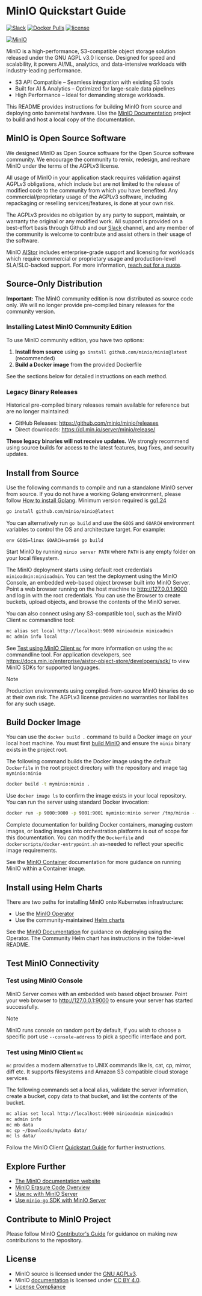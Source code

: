 # MinIO Quickstart Guide

[![Slack](https://slack.min.io/slack?type=svg)](https://slack.min.io) [![Docker Pulls](https://img.shields.io/docker/pulls/minio/minio.svg?maxAge=604800)](https://hub.docker.com/r/minio/minio/) [![license](https://img.shields.io/badge/license-AGPL%20V3-blue)](https://github.com/minio/minio/blob/master/LICENSE)

[![MinIO](https://raw.githubusercontent.com/minio/minio/master/.github/logo.svg?sanitize=true)](https://min.io)

MinIO is a high-performance, S3-compatible object storage solution released under the GNU AGPL v3.0 license.
Designed for speed and scalability, it powers AI/ML, analytics, and data-intensive workloads with industry-leading performance.

- S3 API Compatible – Seamless integration with existing S3 tools
- Built for AI & Analytics – Optimized for large-scale data pipelines
- High Performance – Ideal for demanding storage workloads.

This README provides instructions for building MinIO from source and deploying onto baremetal hardware.
Use the [MinIO Documentation](https://github.com/minio/docs) project to build and host a local copy of the documentation.

## MinIO is Open Source Software

We designed MinIO as Open Source software for the Open Source software community. We encourage the community to remix, redesign, and reshare MinIO under the terms of the AGPLv3 license.

All usage of MinIO in your application stack requires validation against AGPLv3 obligations, which include but are not limited to the release of modified code to the community from which you have benefited. Any commercial/proprietary usage of the AGPLv3 software, including repackaging or reselling services/features, is done at your own risk.

The AGPLv3 provides no obligation by any party to support, maintain, or warranty the original or any modified work.
All support is provided on a best-effort basis through Github and our [Slack](https//slack.min.io) channel, and any member of the community is welcome to contribute and assist others in their usage of the software.

MinIO [AIStor](https://www.min.io/product/aistor) includes enterprise-grade support and licensing for workloads which require commercial or proprietary usage and production-level SLA/SLO-backed support. For more information, [reach out for a quote](https://min.io/pricing).

## Source-Only Distribution

**Important:** The MinIO community edition is now distributed as source code only. We will no longer provide pre-compiled binary releases for the community version.

### Installing Latest MinIO Community Edition

To use MinIO community edition, you have two options:

1. **Install from source** using `go install github.com/minio/minio@latest` (recommended)
2. **Build a Docker image** from the provided Dockerfile

See the sections below for detailed instructions on each method.

### Legacy Binary Releases

Historical pre-compiled binary releases remain available for reference but are no longer maintained:
- GitHub Releases: https://github.com/minio/minio/releases
- Direct downloads: https://dl.min.io/server/minio/release/

**These legacy binaries will not receive updates.** We strongly recommend using source builds for access to the latest features, bug fixes, and security updates.

## Install from Source

Use the following commands to compile and run a standalone MinIO server from source.
If you do not have a working Golang environment, please follow [How to install Golang](https://golang.org/doc/install). Minimum version required is [go1.24](https://golang.org/dl/#stable)

```sh
go install github.com/minio/minio@latest
```

You can alternatively run `go build` and use the `GOOS` and `GOARCH` environment variables to control the OS and architecture target.
For example:

```
env GOOS=linux GOARCH=arm64 go build
```

Start MinIO by running `minio server PATH` where `PATH` is any empty folder on your local filesystem.

The MinIO deployment starts using default root credentials `minioadmin:minioadmin`.
You can test the deployment using the MinIO Console, an embedded web-based object browser built into MinIO Server.
Point a web browser running on the host machine to <http://127.0.0.1:9000> and log in with the root credentials.
You can use the Browser to create buckets, upload objects, and browse the contents of the MinIO server.

You can also connect using any S3-compatible tool, such as the MinIO Client `mc` commandline tool:

```sh
mc alias set local http://localhost:9000 minioadmin minioadmin
mc admin info local
```

See [Test using MinIO Client `mc`](#test-using-minio-client-mc) for more information on using the `mc` commandline tool.
For application developers, see <https://docs.min.io/enterprise/aistor-object-store/developers/sdk/> to view MinIO SDKs for supported languages.

> [!NOTE]
> Production environments using compiled-from-source MinIO binaries do so at their own risk.
> The AGPLv3 license provides no warranties nor liabilites for any such usage.

## Build Docker Image

You can use the `docker build .` command to build a Docker image on your local host machine.
You must first [build MinIO](#install-from-source) and ensure the `minio` binary exists in the project root.

The following command builds the Docker image using the default `Dockerfile` in the root project directory with the repository and image tag `myminio:minio`

```sh
docker build -t myminio:minio .
```

Use `docker image ls` to confirm the image exists in your local repository.
You can run the server using standard Docker invocation:

```sh
docker run -p 9000:9000 -p 9001:9001 myminio:minio server /tmp/minio --console-address :9001
```

Complete documentation for building Docker containers, managing custom images, or loading images into orchestration platforms is out of scope for this documentation.
You can modify the `Dockerfile` and `dockerscripts/docker-entrypoint.sh` as-needed to reflect your specific image requirements.

See the [MinIO Container](https://docs.min.io/community/minio-object-store/operations/deployments/baremetal-deploy-minio-as-a-container.html#deploy-minio-container) documentation for more guidance on running MinIO within a Container image.

## Install using Helm Charts

There are two paths for installing MinIO onto Kubernetes infrastructure:

- Use the [MinIO Operator](https://github.com/minio/operator)
- Use the community-maintained [Helm charts](https://github.com/minio/minio/tree/master/helm/minio)

See the [MinIO Documentation](https://docs.min.io/community/minio-object-store/operations/deployments/kubernetes.html) for guidance on deploying using the Operator.
The Community Helm chart has instructions in the folder-level README.

## Test MinIO Connectivity

### Test using MinIO Console

MinIO Server comes with an embedded web based object browser.
Point your web browser to <http://127.0.0.1:9000> to ensure your server has started successfully.

> [!NOTE]
> MinIO runs console on random port by default, if you wish to choose a specific port use `--console-address` to pick a specific interface and port.

### Test using MinIO Client `mc`

`mc` provides a modern alternative to UNIX commands like ls, cat, cp, mirror, diff etc. It supports filesystems and Amazon S3 compatible cloud storage services.

The following commands set a local alias, validate the server information, create a bucket, copy data to that bucket, and list the contents of the bucket.

```sh
mc alias set local http://localhost:9000 minioadmin minioadmin
mc admin info
mc mb data
mc cp ~/Downloads/mydata data/
mc ls data/
```

Follow the MinIO Client [Quickstart Guide](https://docs.min.io/community/minio-object-store/reference/minio-mc.html#quickstart) for further instructions.

## Explore Further

- [The MinIO documentation website](https://docs.min.io/community/minio-object-store/index.html)
- [MinIO Erasure Code Overview](https://docs.min.io/community/minio-object-store/operations/concepts/erasure-coding.html)
- [Use `mc` with MinIO Server](https://docs.min.io/community/minio-object-store/reference/minio-mc.html)
- [Use `minio-go` SDK with MinIO Server](https://docs.min.io/enterprise/aistor-object-store/developers/sdk/go/)

## Contribute to MinIO Project

Please follow MinIO [Contributor's Guide](https://github.com/minio/minio/blob/master/CONTRIBUTING.md) for guidance on making new contributions to the repository.

## License

- MinIO source is licensed under the [GNU AGPLv3](https://github.com/minio/minio/blob/master/LICENSE).
- MinIO [documentation](https://github.com/minio/minio/tree/master/docs) is licensed under [CC BY 4.0](https://creativecommons.org/licenses/by/4.0/).
- [License Compliance](https://github.com/minio/minio/blob/master/COMPLIANCE.md)
